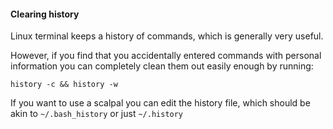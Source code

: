 
#### Clearing history

Linux terminal keeps a history of commands, which is generally very useful.

However, if you find that you accidentally entered commands with personal information you can completely clean them out easily enough by running:

    history -c && history -w

If you want to use a scalpal you can edit the history file, which should be akin to `~/.bash_history` or just `~/.history`
